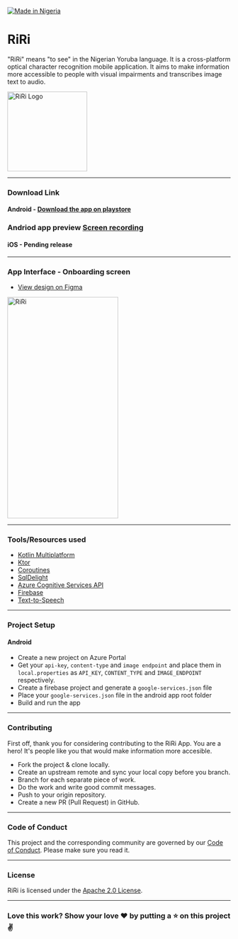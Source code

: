 [![Made in Nigeria](https://img.shields.io/badge/made%20in-nigeria-008751.svg?style=flat-square)](https://github.com/acekyd/made-in-nigeria)

# RiRi

"RiRi" means "to see" in the Nigerian Yoruba language. It is a cross-platform optical character recognition mobile application. It aims to make information more accessible to people with visual impairments and transcribes image text to audio.

<img src=https://github.com/Rita-Okonkwo/RiRi/blob/master/screenshots/App%20Icon.png alt="RiRi Logo" width=180 height=180/>

---
### Download Link

#### Android - [Download the app on playstore](https://bit.ly/3tTtR2H)
### Andriod app preview [Screen recording](https://drive.google.com/file/d/1BXNB02S7klXm1oH7uU6iiFfCIHlTcYa-/view?usp=sharing)

#### iOS - Pending release

---
### App Interface - Onboarding screen

- [View design on Figma](https://www.figma.com/community/file/1066654290306044407/Riri-App)

<img src=https://github.com/Rita-Okonkwo/RiRi/blob/master/screenshots/Screenshot%201.png alt="RiRi" width=250 height=500/> 

---
### Tools/Resources used

- [Kotlin Multiplatform](https://kotlinlang.org/lp/mobile/)
- [Ktor](https://ktor.io/)
- [Coroutines](https://kotlinlang.org/docs/coroutines-overview.html)
- [SqlDelight](https://cashapp.github.io/sqldelight/) 
- [Azure Cognitive Services API](https://azure.microsoft.com/en-us/services/cognitive-services/)
- [Firebase](https://firebase.google.com/)
- [Text-to-Speech](https://developer.android.com/reference/android/speech/tts/TextToSpeech)

---
### Project Setup

#### Android

- Create a new project on Azure Portal
- Get your `api-key`, `content-type` and `image endpoint` and place them in `local.properties` as `API_KEY`, `CONTENT_TYPE` and `IMAGE_ENDPOINT` respectively.
- Create a firebase project and generate a `google-services.json` file
- Place your `google-services.json` file in the android app root folder
- Build and run the app

---
### Contributing
First off, thank you for considering contributing to the RiRi App. You are a hero! It's people like you that would make information more accesible.
- Fork the project & clone locally.
- Create an upstream remote and sync your local copy before you branch.
- Branch for each separate piece of work.
- Do the work and write good commit messages.
- Push to your origin repository.
- Create a new PR (Pull Request) in GitHub.

---
### Code of Conduct
This project and the corresponding community are governed by our [Code of Conduct](https://github.com/Rita-Okonkwo/RiRi/blob/master/CODE_OF_CONDUCT.md). Please make sure you read it.

---
### License
RiRi is licensed under the [Apache 2.0 License](https://github.com/Rita-Okonkwo/RiRi/blob/master/LICENSE).

---
### Love this work? Show your love :heart: by putting a :star: on this project :v:
